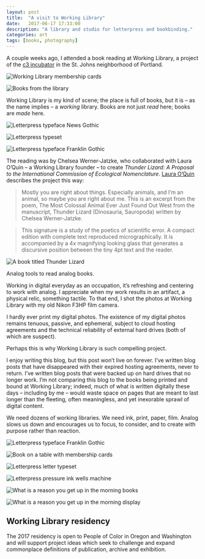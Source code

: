 ```yaml
---
layout: post
title:  "A visit to Working Library"
date:   2017-06-17 17:33:00
description: "A library and studio for letterpress and bookbinding."
categories: art
tags: [books, photography]
---
```


A couple weeks ago, I attended a book reading at Working Library, a project of the [c3 incubator](http://www.c3initiative.org/incubator.html) in the St. Johns neighborhood of Portland. 

![Working Library membership cards](../assets/images/wl1.jpg)

![Books from the library](../assets/images/wl8.jpg)

Working Library is my kind of scene; the place is full of books, but it is – as the name implies – a _working_ library. Books are not just _read_ here; books are _made_ here.

![Letterpress typeface News Gothic](../assets/images/wl2.jpg)

![Letterpress typeset](../assets/images/wl3.jpg)

![Letterpress typeface Franklin Gothic](../assets/images/wl4.jpg)

The reading was by Chelsea Werner-Jatzke, who collaborated with Laura O’Quin – a Working Library founder – to create _Thunder Lizard: A Proposal to the International Commission of Ecological Nomenclature_. [Laura O’Quin](http://www.lauraoquin.net/) describes the project this way:

>Mostly you are right about things. Especially animals, and I’m an animal, so maybe you are right about me. This is an excerpt from the poem, The Most Colossal Animal Ever Just Found Out West from the manuscript, Thunder Lizard (Dinosauria, Sauropoda) written by Chelsea Werner-Jatzke.

>This signature is a study of the poetics of scientific error. A compact edition with complete text reproduced micrographically. It is accompanied by a 4x magnifying looking glass that generates a discursive position between the tiny 4pt text and the reader.

![A book titled Thunder Lizard](../assets/images/wl11.jpg)

Analog tools to read analog books. 

Working in digital everyday as an occupation, it’s refreshing and centering to work with analog. I appreciate when my work results in an artifact, a physical relic, something tactile. To that end, I shot the photos at Working Library with my old Nikon F3HP film camera. 

I hardly ever print my digital photos. The existence of my digital photos remains tenuous, passive, and ephemeral, subject to cloud hosting agreements and the technical reliability of external hard drives (both of which are suspect).

Perhaps this is why Working Library is such compelling project. 

I enjoy writing this blog, but this post won’t live on forever. I’ve written blog posts that have disappeared with their expired hosting agreements, never to return. I’ve written blog posts that were backed up on hard drives that no longer work. I’m not comparing this blog to the books being printed and bound at Working Library; indeed, much of what is written digitally these days – including by me – would waste space on pages that are meant to last longer than the fleeting, often meaningless, and yet inexorable sprawl of digital content.

We need dozens of working libraries. We need ink, print, paper, film. Analog slows us down and encourages us to focus, to consider, and to create with purpose rather than reaction.

![Letterpress typeface Franklin Gothic](../assets/images/wl5.jpg)

![Book on a table with membership cards](../assets/images/wl6.jpg)

![Letterpress letter typeset](../assets/images/wl7.jpg)

![Letterpress pressure ink wells machine](../assets/images/wl10.jpg)

![What is a reason you get up in the morning books](../assets/images/wl9.jpg)

![What is a reason you get up in the morning display](../assets/images/wl12.jpg)

## Working Library residency

The 2017 residency is open to People of Color in Oregon and Washington and will support project ideas which seek to challenge and expand commonplace definitions of publication, archive and exhibition.
